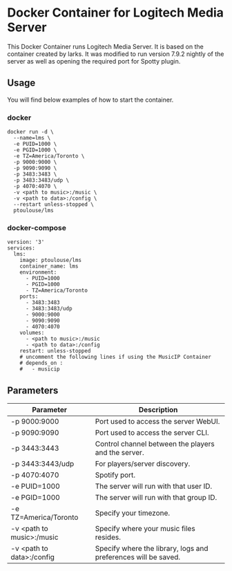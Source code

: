 # Docker Container for Logitech Media Server
This Docker Container runs Logitech Media Server. It is based on the container created by larks. It was modified to run version 7.9.2 nightly of the server as well as opening the required port for Spotty plugin.

## Usage
You will find below examples of how to start the container.
### docker
```
docker run -d \
  --name=lms \
  -e PUID=1000 \
  -e PGID=1000 \
  -e TZ=America/Toronto \
  -p 9000:9000 \
  -p 9090:9090 \
  -p 3483:3483 \
  -p 3483:3483/udp \
  -p 4070:4070 \
  -v <path to music>:/music \
  -v <path to data>:/config \
  --restart unless-stopped \
  ptoulouse/lms
```
### docker-compose
```
version: '3'
services:
  lms:
    image: ptoulouse/lms
    container_name: lms
    environment:
      - PUID=1000
      - PGID=1000
      - TZ=America/Toronto
    ports:
      - 3483:3483
      - 3483:3483/udp
      - 9000:9000
      - 9090:9090
      - 4070:4070
    volumes:
      - <path to music>:/music
      - <path to data>:/config
    restart: unless-stopped
    # uncomment the following lines if using the MusicIP Container
    # depends_on :
    #   - musicip
```
## Parameters
|**Parameter**                |**Description**                                                 |
|-----------------------------|----------------------------------------------------------------|
| -p 9000:9000                | Port used to access the server WebUI.                          |
| -p 9090:9090                | Port used to access the server CLI.                            |
| -p 3443:3443                | Control channel between the players and the server.            |
| -p 3443:3443/udp            | For players/server discovery.                                  |
| -p 4070:4070                | Spotify port.                                                  |
| -e PUID=1000                | The server will run with that user ID.                         |
| -e PGID=1000                | The server will run with that group ID.                        |
| -e TZ=America/Toronto       | Specify your timezone.                                         |
| -v \<path to music\>:/music | Specify where your music files resides.                        |
| -v \<path to data\>:/config | Specify where the library, logs and preferences will be saved. |
